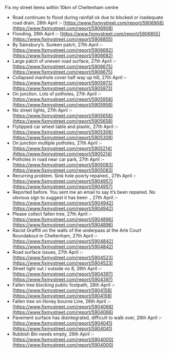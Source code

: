 Fix my street items within 10km of Cheltenham centre

<!-- fix_marker starts -->

- Road continues to flood during rainfall ok due to blocked or inadequate road drain, 28th April :- [https://www.fixmystreet.com/report/5906908](https://www.fixmystreet.com/report/5906908)
- Flooding, 28th April :- [https://www.fixmystreet.com/report/5906855](https://www.fixmystreet.com/report/5906855)
- By Sainsbury’s. Sunken patch, 27th April :- [https://www.fixmystreet.com/report/5906682](https://www.fixmystreet.com/report/5906682)
- Large patch of uneven road surface, 27th April :- [https://www.fixmystreet.com/report/5906675](https://www.fixmystreet.com/report/5906675)
- Collapsed manhole cover half way up hill, 27th April :- [https://www.fixmystreet.com/report/5905973](https://www.fixmystreet.com/report/5905973)
- On junction. Lots of potholes, 27th April :- [https://www.fixmystreet.com/report/5905958](https://www.fixmystreet.com/report/5905958)
- No street lights, 27th April :- [https://www.fixmystreet.com/report/5905658](https://www.fixmystreet.com/report/5905658)
- Flytipped car wheel table and plastic, 27th April :- [https://www.fixmystreet.com/report/5905308](https://www.fixmystreet.com/report/5905308)
- On junction multiple potholes, 27th April :- [https://www.fixmystreet.com/report/5905214](https://www.fixmystreet.com/report/5905214)
- Potholes in road near car park, 27th April :- [https://www.fixmystreet.com/report/5905083](https://www.fixmystreet.com/report/5905083)
- Recurring problem. Sink hole poorly repaired., 27th April :- [https://www.fixmystreet.com/report/5904957](https://www.fixmystreet.com/report/5904957)
- Reported before. You sent me an email to say it’s been repaired. No obvious sign to suggest it has been ., 27th April :- [https://www.fixmystreet.com/report/5904942](https://www.fixmystreet.com/report/5904942)
- Please collect fallen tree, 27th April :- [https://www.fixmystreet.com/report/5904896](https://www.fixmystreet.com/report/5904896)
- Racist Graffiti on the walls of the underpass at the Arle Court Roundabout in Cheltenham, 27th April :- [https://www.fixmystreet.com/report/5904842](https://www.fixmystreet.com/report/5904842)
- Road surface issues, 27th April :- [https://www.fixmystreet.com/report/5904523](https://www.fixmystreet.com/report/5904523)
- Street light out / outside no 8, 26th April :- [https://www.fixmystreet.com/report/5904397](https://www.fixmystreet.com/report/5904397)
- Fallen tree blocking public footpath, 26th April :- [https://www.fixmystreet.com/report/5904158](https://www.fixmystreet.com/report/5904158)
- Fallen tree on Honey bourne Line, 26th April :- [https://www.fixmystreet.com/report/5904066](https://www.fixmystreet.com/report/5904066)
- Pavement surface has disintegrated, difficult to walk over, 26th April :- [https://www.fixmystreet.com/report/5904041](https://www.fixmystreet.com/report/5904041)
- Rubbish Bin needs empty, 26th April :- [https://www.fixmystreet.com/report/5904000](https://www.fixmystreet.com/report/5904000)

<!-- fix_marker ends -->